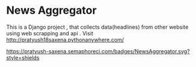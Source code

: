 
# News Aggregator 
This is a Django project , that collects data(headlines) from other website using web scrapping and api .
Visit http://pratyush18saxena.pythonanywhere.com/

https://pratyush-saxena.semaphoreci.com/badges/NewsAggregator.svg?style=shields
